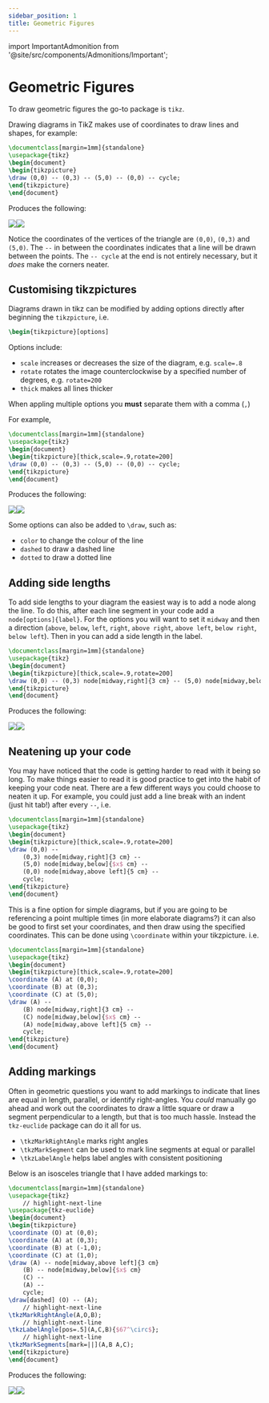 ```yaml
---
sidebar_position: 1
title: Geometric Figures
---
```


import ImportantAdmonition from '@site/src/components/Admonitions/Important';

# Geometric Figures

To draw geometric figures the go-to package is `tikz`.

Drawing diagrams in TikZ makes use of coordinates to draw lines and shapes, for example:

```latex
\documentclass[margin=1mm]{standalone}
\usepackage{tikz}
\begin{document}
\begin{tikzpicture}
\draw (0,0) -- (0,3) -- (5,0) -- (0,0) -- cycle;
\end{tikzpicture}
\end{document}
```

Produces the following:

![](./files/img/triangle_light.png#light-mode-only-md)![](./files/img/triangle_dark.png#dark-mode-only-md)

Notice the coordinates of the vertices of the triangle are `(0,0)`, `(0,3)` and `(5,0)`. The `--` in between the coordinates indicates that a line will be drawn between the points. The `-- cycle` at the end is not entirely necessary, but it *does* make the corners neater.

## Customising tikzpictures

Diagrams drawn in tikz can be modified by adding options directly after beginning the `tikzpicture`, i.e.

```latex
\begin{tikzpicture}[options]
```

Options include:

* `scale` increases or decreases the size of the diagram, e.g. `scale=.8`
* `rotate` rotates the image counterclockwise by a specified number of degrees, e.g. `rotate=200`
* `thick` makes all lines thicker

<ImportantAdmonition>

When appling multiple options you **must** separate them with a comma (`,`)

</ImportantAdmonition>

For example,

```latex
\documentclass[margin=1mm]{standalone}
\usepackage{tikz}
\begin{document}
\begin{tikzpicture}[thick,scale=.9,rotate=200]
\draw (0,0) -- (0,3) -- (5,0) -- (0,0) -- cycle;
\end{tikzpicture}
\end{document}
```

Produces the following:

![](./files/img/triangle_customised_light.png#light-mode-only-md)![](./files/img/triangle_customised_dark.png#dark-mode-only-md)

Some options can also be added to `\draw`, such as:

* `color` to change the colour of the line
* `dashed` to draw a dashed line
* `dotted` to draw a dotted line

## Adding side lengths

To add side lengths to your diagram the easiest way is to add a node along the line. To do this, after each line segment in your code add a `node[options]{label}`. For the options you will want to set it `midway` and then a direction (`above`, `below`, `left`, `right`, `above right`, `above left`, `below right`, `below left`). Then in you can add a side length in the label.

```latex
\documentclass[margin=1mm]{standalone}
\usepackage{tikz}
\begin{document}
\begin{tikzpicture}[thick,scale=.9,rotate=200]
\draw (0,0) -- (0,3) node[midway,right]{3 cm} -- (5,0) node[midway,below]{$x$ cm} -- (0,0) node[midway,above left]{5 cm} -- cycle;
\end{tikzpicture}
\end{document}
```
Produces the following:

![](./files/img/triangle_labelled_light.png#light-mode-only-md)![](./files/img/triangle_labelled_dark.png#dark-mode-only-md)

## Neatening up your code

You may have noticed that the code is getting harder to read with it being so long. To make things easier to read it is good practice to get into the habit of keeping your code neat. There are a few different ways you could choose to neaten it up. For example, you could just add a line break with an indent (just hit tab!) after every `--`, i.e.

```latex
\documentclass[margin=1mm]{standalone}
\usepackage{tikz}
\begin{document}
\begin{tikzpicture}[thick,scale=.9,rotate=200]
\draw (0,0) --
    (0,3) node[midway,right]{3 cm} --
    (5,0) node[midway,below]{$x$ cm} --
    (0,0) node[midway,above left]{5 cm} --
    cycle;
\end{tikzpicture}
\end{document}
```

This is a fine option for simple diagrams, but if you are going to be referencing a point multiple times (in more elaborate diagrams?) it can also be good to first set your coordinates, and then draw using the specified coordinates. This can be done using `\coordinate` within your tikzpicture. i.e.

```latex
\documentclass[margin=1mm]{standalone}
\usepackage{tikz}
\begin{document}
\begin{tikzpicture}[thick,scale=.9,rotate=200]
\coordinate (A) at (0,0);
\coordinate (B) at (0,3);
\coordinate (C) at (5,0);
\draw (A) --
    (B) node[midway,right]{3 cm} --
    (C) node[midway,below]{$x$ cm} --
    (A) node[midway,above left]{5 cm} --
    cycle;
\end{tikzpicture}
\end{document}
```

<!-- :::note

You can also define a new point using nodes!

```latex
 node(P)[options]{label}
 ```

 Where `P` is your new point.

::: -->

## Adding markings

Often in geometric questions you want to add markings to indicate that lines are equal in length, parallel, or identify right-angles. You *could* manually go ahead and work out the coordinates to draw a little square or draw a segment perpendicular to a length, but that is too much hassle. Instead the `tkz-euclide` package can do it all for us.

* `\tkzMarkRightAngle` marks right angles
* `\tkzMarkSegment` can be used to mark line segments at equal or parallel
* `\tkzLabelAngle` helps label angles with consistent positioning

Below is an isosceles triangle that I have added markings to:

```latex
\documentclass[margin=1mm]{standalone}
\usepackage{tikz}
    // highlight-next-line
\usepackage{tkz-euclide}
\begin{document}
\begin{tikzpicture}
\coordinate (O) at (0,0);
\coordinate (A) at (0,3);
\coordinate (B) at (-1,0);
\coordinate (C) at (1,0);
\draw (A) -- node[midway,above left]{3 cm}
    (B) -- node[midway,below]{$x$ cm}
    (C) -- 
    (A) -- 
    cycle;
\draw[dashed] (O) -- (A);
    // highlight-next-line
\tkzMarkRightAngle(A,O,B);
    // highlight-next-line
\tkzLabelAngle[pos=.5](A,C,B){$67^\circ$};
    // highlight-next-line
\tkzMarkSegments[mark=||](A,B A,C);
\end{tikzpicture}
\end{document}
```

Produces the following:

![](./files/img/isosceles_triangle_light.png#light-mode-only-sm)![](./files/img/isosceles_triangle_dark.png#dark-mode-only-sm)

<!-- ## Showcase -->

<!-- 
<div class="showcase">
  <div class="texcard">
    <div class="texcard-header">
      <img src="http://localhost:3000/assets/images/triangle_labelled_light-1590ced5609dfe094416d8b894b81db6.png#light-mode-only-md"/>
      <img src="http://localhost:3000/assets/images/triangle_labelled_dark-8342660aae453cd82e531bf538ee185a.png#dark-mode-only-md"/>
    </div>
    <div class="texcard-body">
        <button class="button button--primary button--block">Code</button>
    </div>
  </div>
  <div class="texcard">
    <div class="texcard-header">
      <img src="http://localhost:3000/assets/images/isosceles_triangle_light-efc3326227302bdbca4910be1202259f.png#light-mode-only-sm"/>
      <img src="http://localhost:3000/assets/images/isosceles_triangle_dark-fc02ae29de24da4fbf1940e4f4c5b7e5.png#dark-mode-only-sm"/>
    </div>
    <div class="texcard-body">
        <button class="button button--primary button--block">Code</button>
    </div>
  </div>
  <div class="texcard">
    <div class="texcard-header">
      <img src="http://localhost:3000/assets/images/tan_asymptotes_pgfplots_light-056cf26dfa6ceeecfb001aec5527306f.png#light-mode-only-lg"/>
      <img src="http://localhost:3000/assets/images/tan_asymptotes_pgfplots_dark-bf3898ca0adeeb14b74613958c38a0a3.png#dark-mode-only-lg"/>
    </div>
    <div class="texcard-body">
        <button class="button button--primary button--block">Code</button>
    </div>
  </div>
  <div class="texcard">
    <div class="texcard-header">
      <img src="http://localhost:3000/assets/images/triangle_labelled_light-1590ced5609dfe094416d8b894b81db6.png#light-mode-only-md"/>
      <img src="http://localhost:3000/assets/images/triangle_labelled_dark-8342660aae453cd82e531bf538ee185a.png#dark-mode-only-md"/>
    </div>
    <div class="texcard-body">
        <button class="button button--primary button--block">Code</button>
    </div>
  </div>
  <div class="texcard">
    <div class="texcard-header">
      <img src="http://localhost:3000/assets/images/isosceles_triangle_light-efc3326227302bdbca4910be1202259f.png#light-mode-only-sm"/>
      <img src="http://localhost:3000/assets/images/isosceles_triangle_dark-fc02ae29de24da4fbf1940e4f4c5b7e5.png#dark-mode-only-sm"/>
    </div>
    <div class="texcard-body">
        <button class="button button--primary button--block">Code</button>
    </div>
  </div>
  <div class="texcard">
    <div class="texcard-header">
      <img src="http://localhost:3000/assets/images/tan_asymptotes_pgfplots_light-056cf26dfa6ceeecfb001aec5527306f.png#light-mode-only-lg"/>
      <img src="http://localhost:3000/assets/images/tan_asymptotes_pgfplots_dark-bf3898ca0adeeb14b74613958c38a0a3.png#dark-mode-only-lg"/>
    </div>
    <div class="texcard-body">
        <button class="button button--primary button--block">Code</button>
    </div>
  </div>
</div> -->